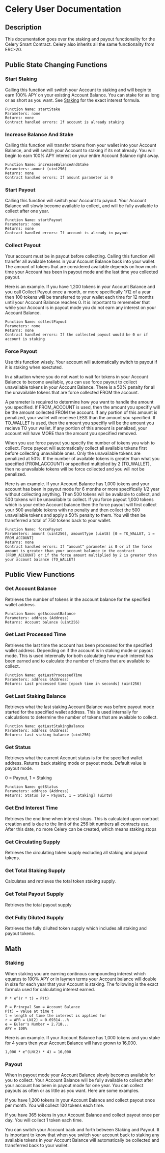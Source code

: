 # Celery User Documentation

## Description

This documentation goes over the staking and payout functionality for the Celery Smart Contract. Celery also inherits all the same functionality from ERC-20.


## Public State Changing Functions

### Start Staking

Calling this function will switch your Account to staking and will begin to earn 100% APY on your existing Account Balance. You can stake for as long or as short as you want. See [Staking](#Staking) for the exact interest formula.

```
Function Name: startStake
Parameters: none
Returns: none
Contract handled errors: If account is already staking
```

### Increase Balance And Stake

Calling this function will transfer tokens from your wallet into your Account Balance, and will switch your Account to staking if its not already. You will begin to earn 100% APY interest on your entire Account Balance right away.

```
Function Name: increaseBalanceAndStake
Parameters: amount (uint256)
Returns: none
Contract handled errors: If amount parameter is 0
```

### Start Payout

Calling this function will switch your Account to payout. Your Account Balance will slowly become available to collect, and will be fully available to collect after one year.

```
Function Name: startPayout
Parameters: none
Returns: none
Contract handled errors: If account is already in payout
```

### Collect Payout

Your account must be in payout before collecting. Calling this function will transfer all available tokens in your Account Balance back into your wallet. The amount of tokens that are considered available depends on how much time your Account has been in payout mode and the last time you collected payout. 

Here is an example. If you have 1,200 tokens in your Account Balance and you call Collect Payout once a month, or more specifically 1/12 of a year then 100 tokens will be transferred to your wallet each time for 12 months until your Account Balance reaches 0. It is important to rememeber that while your Account is in payout mode you do not earn any interest on your Account Balance.

```
Function Name: collectPayout
Parameters: none
Returns: none
Contract handled errors: If the collected payout would be 0 or if account is staking
```

### Force Payout

Use this function wisely. Your account will automatically switch to payout if it is staking when exectuted.

In a situation where you do not want to wait for tokens in your Account Balance to become available, you can use force payout to collect unavailable tokens in your Account Balance. There is a 50% penalty for all the unavailable tokens that are force collected FROM the account.

A parameter is required to determine how you want to handle the amount you specified. If FROM_ACCOUNT is used, then the amount you specifiy will be the amount collected FROM the account. If any portion of this amount is penalized, your wallet will receieve LESS than the amount you specified. If TO_WALLET is used, then the amount you specifiy will be the amount you recieve TO your wallet. If any portion of this amount is penalized, your account will have MORE than the amount you specified removed.

When you use force payout you specify the number of tokens you wish to collect. Force payout will automatically collect all available tokens first before collecting unavailable ones. Only the unavailable tokens are penalized at 50%. If the number of available tokens is greater than what you specified (FROM_ACCOUNT) or specified multiplied by 2 (TO_WALLET), then no unavailable tokens will be force collected and you will not be penalized.

Here is an example. If your Account Balance has 1,000 tokens and your account has been in payout mode for 6 months or more specifically 1/2 year without collecting anything. Then 500 tokens will be available to collect, and 500 tokens will be unavailable to collect. If you force payout 1,000 tokens which is your entire Account balance then the force payout will first collect your 500 available tokens with no penalty and then collect the 500 unavailable tokens and apply a 50% penalty to them. You will then be transferred a total of 750 tokens back to your wallet.

```
Function Name: forcePayout
Parameters: amount (uint256), amountType (uint8) [0 = TO_WALLET, 1 = FROM_ACCOUNT]
Returns: none
Contract handled errors: If "amount" parameter is 0 or if the force amount is greater than your account balance in the contract (FROM_ACCOUNT) or if the force amount multiplied by 2 is greater than your account balance (TO_WALLET)
```


## Public View Functions

### Get Account Balance

Retrieves the number of tokens in the account balance for the specified wallet address.

```
Function Name: getAccountBalance
Parameters: address (Address)
Returns: Account balance (uint256)
```

### Get Last Processed Time

Retrieves the last time the account has been processed for the specified wallet address. Depending on if the account is in staking mode or payout mode. This is used interenally for both calculating how much interest has been earned and to calculate the number of tokens that are available to collect.

```
Function Name: getLastProcessedTime
Parameters: address (Address)
Returns: Last processed time [epoch time in seconds] (uint256)
```

### Get Last Staking Balance

Retrieves what the last staking Account Balance was before payout mode started for the specified wallet address. This is used internally for calculations to determine the number of tokens that are available to collect.

```
Function Name: getLastStakingBalance
Parameters: address (Address)
Returns: Last staking balance (uint256)
```

### Get Status

Retrieves what the current Account status is for the specified wallet address. Returns back staking mode or payout mode. Default value is payout mode.

0 = Payout, 1 = Staking

```
Function Name: getStatus
Parameters: address (Address)
Returns: Status [0 = Payout, 1 = Staking] (uint8)
```

### Get End Interest Time

Retrieves the end time when interest stops. This is calculated upon contract creation and is due to the limit of the 256 bit numbers all contracts use. After this date, no more Celery can be created, which means staking stops


### Get Circulating Supply

Retrieves the circulating token supply excluding all staking and payout tokens.

### Get Total Staking Supply

Calculates and retrieves the total token staking supply.

### Get Total Payout Supply

Retrieves the total payout supply

### Get Fully Diluted Supply

Retrieves the fully dilulted token supply which includes all staking and payout tokens.

## Math

### Staking

When staking you are earning continous compounding interest which equates to 100% APY or in laymen terms your Account balance will double in size for each year that your Account is staking. The following is the exact formula used for calculating interest earned.

```
P * e^(r * t) = P(t)

P = Princpal Sum = Account Balance
P(t) = Value at time t
t = length of time the interest is applied for
r = APR = LN(2) = 0.69314...%
e = Euler's Number = 2.718...
APY = 100%
```

Here is an example. If your Account Balance has 1,000 tokens and you stake for 4 years then your Account Balance will have grown to 16,000.

```
1,000 * e^(LN(2) * 4) = 16,000
```

### Payout

When in payout mode your Account Balance slowly becomes available for you to collect. Your Account Balance will be fully available to collect after your account has been in payout mode for one year. You can collect payouts as often or as little as you want. Here are some examples.

If you have 1,200 tokens in your Account Balance and collect payout once per month. You will collect 100 tokens each time.

If you have 365 tokens in your Account Balance and collect payout once per day. You will collect 1 token each time.

You can switch your Account back and forth between Staking and Payout. It is important to know that when you switch your account back to staking any available tokens in your Account Balance will automatically be collected and transferred back to your wallet.

